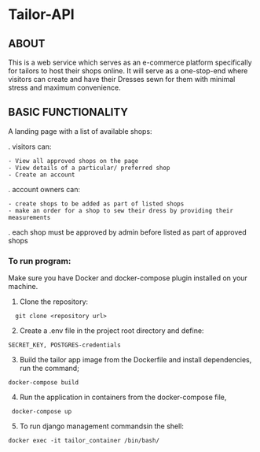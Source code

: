 # Tailor-API

## ABOUT

This is a web service which serves as an e-commerce platform specifically for tailors to host 
their shops online. It will serve as a one-stop-end where visitors can create and have their
Dresses sewn for them with minimal stress and maximum convenience.

## BASIC FUNCTIONALITY

A landing page with a list of available shops: 

 . visitors can:
 
    - View all approved shops on the page
    - View details of a particular/ preferred shop
    - Create an account
    
 . account owners can:
 
    - create shops to be added as part of listed shops
    - make an order for a shop to sew their dress by providing their measurements
    
 . each shop must be approved by admin before listed as part of approved shops

### To run program:
Make sure you have Docker and docker-compose plugin installed on your machine.

1. Clone the repository:
```
  git clone <repository url>
```
2. Create a .env file in the project root directory and define:
```
SECRET_KEY, POSTGRES-credentials
```
3. Build the tailor app image from the Dockerfile and install dependencies, run the command;
  ```
  docker-compose build
  ```
  
4. Run the application in containers from the docker-compose file,
 ```
  docker-compose up
```

5. To run django management commandsin the shell:
```
docker exec -it tailor_container /bin/bash/
```
